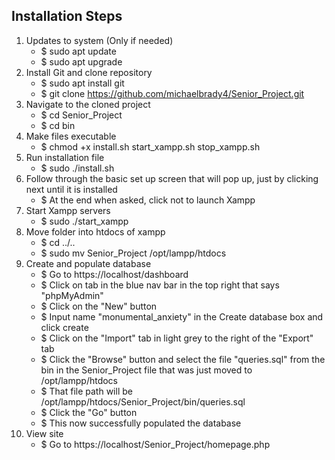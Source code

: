 ## Installation Steps
1. Updates to system (Only if needed)
    - $ sudo apt update
    - $ sudo apt upgrade
2. Install Git and clone repository
    - $ sudo apt install git
    - $ git clone https://github.com/michaelbrady4/Senior_Project.git
3. Navigate to the cloned project
    - $ cd Senior_Project
    - $ cd bin
4. Make files executable
    - $ chmod +x install.sh start_xampp.sh stop_xampp.sh
5. Run installation file
    - $ sudo ./install.sh
6. Follow through the basic set up screen that will pop up, just by clicking next until it is installed
    - $ At the end when asked, click not to launch Xampp
7. Start Xampp servers
    - $ sudo ./start_xampp
8. Move folder into htdocs of xampp
    - $ cd ../..
    - $ sudo mv Senior_Project /opt/lampp/htdocs
9. Create and populate database
    - $ Go to https://localhost/dashboard
    - $ Click on tab in the blue nav bar in the top right that says "phpMyAdmin"
    - $ Click on the "New" button 
    - $ Input name "monumental_anxiety" in the Create database box and click create
    - $ Click on the "Import" tab in light grey to the right of the "Export" tab
    - $ Click the "Browse" button and select the file "queries.sql" from the bin in the Senior_Project file that was just moved to /opt/lampp/htdocs 
    - $ That file path will be /opt/lampp/htdocs/Senior_Project/bin/queries.sql
    - $ Click the "Go" button
    - $ This now successfully populated the database
10. View site    
    - $ Go to https://localhost/Senior_Project/homepage.php
